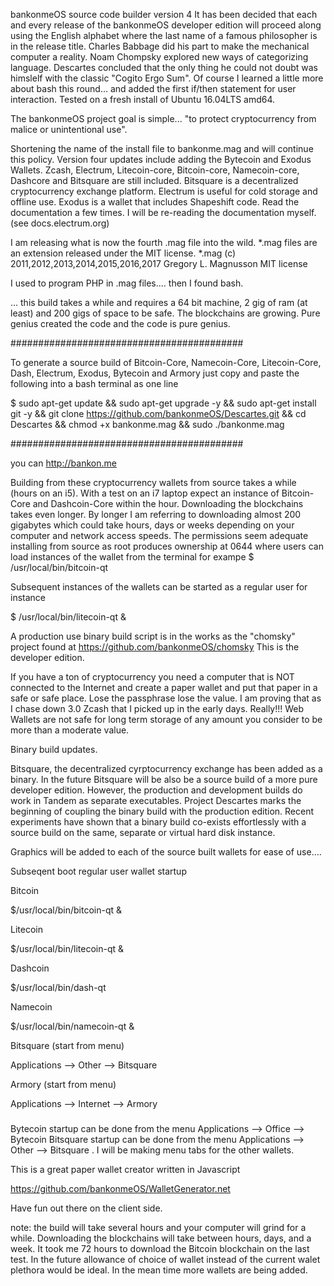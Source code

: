   bankonmeOS source code builder version 4 It has been decided that each and every release of the bankonmeOS developer edition will proceed along using the English alphabet where the last name of a famous philosopher is in the release title. Charles Babbage did his part to make the mechanical computer a reality. Noam Chompsky explored new ways of categorizing language. Descartes concluded that the only thing he could not doubt was himslelf with the classic "Cogito Ergo Sum". Of course I learned a little more about bash this round... and added the first if/then statement for user interaction. Tested on a fresh install of Ubuntu 16.04LTS amd64.

  The bankonmeOS project goal is simple... "to protect cryptocurrency from malice or unintentional use".

Shortening the name of the install file to bankonme.mag and will continue this policy. Version four updates include adding the Bytecoin and Exodus Wallets. Zcash, Electrum, Litecoin-core, Bitcoin-core, Namecoin-core, Dashcore and Bitsquare are still included. Bitsquare is a decentralized cryptocurrency exchange platform. Electrum is useful for cold storage and offline use. Exodus is a wallet that includes Shapeshift code. Read the documentation a few times. I will be re-reading the documentation myself. (see docs.electrum.org)

I am releasing what is now the fourth .mag file into the wild. *.mag files are an extension released under the MIT license. *.mag (c) 2011,2012,2013,2014,2015,2016,2017 Gregory L. Magnusson MIT license

I used to program PHP in .mag files.... then I found bash.

... this build takes a while and requires a 64 bit machine, 2 gig of ram (at least) and 200 gigs of space to be safe. The blockchains are growing. Pure genius created the code and the code is pure genius.

##########################################

To generate a source build of Bitcoin-Core, Namecoin-Core, Litecoin-Core, Dash, Electrum, Exodus, Bytecoin and Armory just copy and paste the following into a bash terminal as one line

$ sudo apt-get update && sudo apt-get upgrade -y && sudo apt-get install git -y && git clone https://github.com/bankonmeOS/Descartes.git && cd Descartes && chmod +x bankonme.mag && sudo ./bankonme.mag

##########################################

you can http://bankon.me

Building from these cryptocurrency wallets from source takes a while (hours on an i5). With a test on an i7 laptop expect an instance of Bitcoin-Core and Dashcoin-Core within the hour. Downloading the blockchains takes even longer. By longer I am referring to downloading almost 200 gigabytes which could take hours, days or weeks depending on your computer and network access speeds. The permissions seem adequate installing from source as root produces ownership at 0644 where users can load instances of the wallet from the terminal for exampe $ /usr/local/bin/bitcoin-qt

Subsequent instances of the wallets can be started as a regular user for instance

$ /usr/local/bin/litecoin-qt &

A production use binary build script is in the works as the "chomsky" project found at https://github.com/bankonmeOS/chomsky 
This is the developer edition. 

If you have a ton of cryptocurrency you need a computer that is NOT connected to the Internet and create a paper wallet and put that paper in a safe or safe place. Lose the passphrase lose the value. I am proving that as I chase down 3.0 Zcash that I picked up in the early days. Really!!! Web Wallets are not safe for long term storage of any amount you consider to be more than a moderate value. 

Binary build updates. 

Bitsquare, the decentralized cyrptocurrency exchange has been added as a binary. In the future Bitsquare will be also be a source build of a more pure developer edition. However, the production and development builds do work in Tandem as separate executables. Project Descartes marks the beginning of coupling the binary build with the production edition. Recent experiments have shown that a binary build co-exists effortlessly with a source build on the same, separate or virtual hard disk instance.

Graphics will be added to each of the source built wallets for ease of use....

Subseqent boot regular user wallet startup

Bitcoin

$/usr/local/bin/bitcoin-qt &

Litecoin

$/usr/local/bin/litecoin-qt &

Dashcoin

$/usr/local/bin/dash-qt

Namecoin

$/usr/local/bin/namecoin-qt &

Bitsquare (start from menu)

Applications --> Other --> Bitsquare

Armory (start from menu)

Applications --> Internet --> Armory

###

Bytecoin startup can be done from the menu Applications --> Office --> Bytecoin
Bitsquare startup can be done from the menu Applications --> Other --> Bitsquare
. I will be making menu tabs for the other wallets.

This is a great paper wallet creator written in Javascript

https://github.com/bankonmeOS/WalletGenerator.net

Have fun out there on the client side.

note: the build will take several hours and your computer will grind for a while. Downloading the blockchains will take between hours, days, and a week. It took me 72 hours to download the Bitcoin blockchain on the last test. In the future allowance of choice of wallet instead of the current walet plethora would be ideal. In the mean time more wallets are being added.
